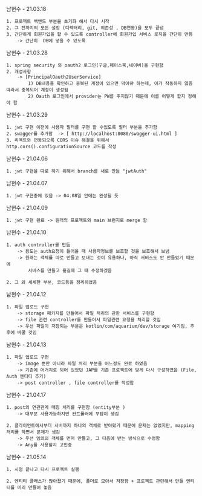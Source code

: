 남현수 - 21.03.18

    1. 프로젝트 백앤드 부분을 초기화 해서 다시 시작
    2. 그 전까지의 모든 설정 (디렉터리, git, 의존성 , DB연동)을 모두 끝냄 
    3. 간단하게 회원가입을 할 수 있도록 controller에 회원가입 서비스 로직을 간단히 만듬 
        -> 간단히  DB에 넣을 수 있도록


남현수 - 21.03.28

    1. spring security 와 oauth2 로그인(구글,페이스북,네이버)을 구현함
    2. 개성사항
        -> [PrincipalOauth2UserService]
            1) DB내용을 확인하고 중복된 계정이 있으면 막아햐 하는데, 이가 작동하지 않음 따라서 중복되어 계정이 생성됨
            2) Oauth 로그인에서 provider는 PW를 주지않기 때문에 이를 어떻게 할지 정해야 함


남현수 - 21.03.29

    1. jwt 구현 이전에 사용자 필터를 구현 할 수있도록 필터 부분을 추가함
    2. swagger를 추가함  -> [ http://localhost:8080/swagger-ui.html ]
    3. 리엑트와 연동되오록 CORS 이슈 해결을 위해서  http.cors().configurationSource 코드를 작성


남현수 - 21.04.06

    1. jwt 구현을 따로 하기 위해서 branch를 새로 만듬 "jwtAuth"


남현수 - 21.04.07

    1. jwt 구현중에 있음 -> 04.08일 안에는 완성될 듯

남현수 - 21.04.09

    1. jwt 구현 완료 -> 원래의 프로젝트와 main 브런지로 merge 함

남현수 - 21.04.10

    1. auth controller를 만듬
        -> 용도는 auth요청이 들어올 때 사용자정보를 보호할 것을 보호해서 보냄
        -> 원래는 객체를 따로 만들고 보내는 것이 유용하나, 아직 서비스도 안 만들었기 때문에 
            서비스를 만들고 옮길때 그 때 수정하겠음
    
    2. 그 외 세세한 부분, 코드등을 정리하였음

남현수 - 21.04.12

    1. 파일 업로드 구현
        -> storage 패키지를 만들어서 파일 처리의 관한 서비스를 구현함
        -> file 관련 controller를 만들어서 파일관련 요청을 처리할 것임
        -> 우선 파일이 저장되는 부분은 kotlin/com/aquarium/dev/storage 여기임, 추후에 바꿀 것임

남현수 - 21.04.13

    1. 파일 업로드 구현
        -> image 뿐만 아니라 파일 처리 부분을 어느정도 완료 하였음
        -> 기존에 어거지로 되어 있었던 JAP를 기존 프로젝트에 맞게 다시 구성하였음 (File, Auth 엔티티 추가)
        -> post controller , file controller를 작성함

남현수 - 21.04.17

    1. post의 연관관계 매칭 처리를 구현함 (entity부분 )
        -> 대부분 사용가능하지만 컨트롤러에 부탐이 생김    

    2. 클라이언트에서부터 서버까지 하나의 객체로 받아왔기 때문에 문제는 없었지만, mapping처리를 하면서 문제가 생김
        -> 우선 임의의 객체를 먼저 만들고, 그 다음에 받는 방식으로 수정함 
        -> Any를 사용할지 고민중

남현수 - 21.05.14

    1. 시험 끝나고 다시 프로젝트 실행

    2. 엔티티 클래스가 많아졌기 때문에, 폴더로 모아서 저장함 + 프로젝트 관련해서 만들 엔티티를 미리 만들어 놓음